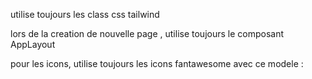 utilise toujours les class css tailwind

lors de la creation de nouvelle page , utilise toujours le composant AppLayout

pour les icons, utilise toujours les icons fantawesome avec ce modele :
<font-awesome-icon icon="fa-solid fa-house" />
